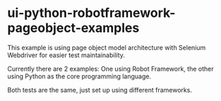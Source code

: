 # ui-python-robotframework-pageobject-examples
This example is using page object model architecture with Selenium Webdriver for easier test maintainability.

Currently there are 2 examples:  One using Robot Framework, the other using Python as the core programming language. 

Both tests are the same, just set up using different frameworks.
